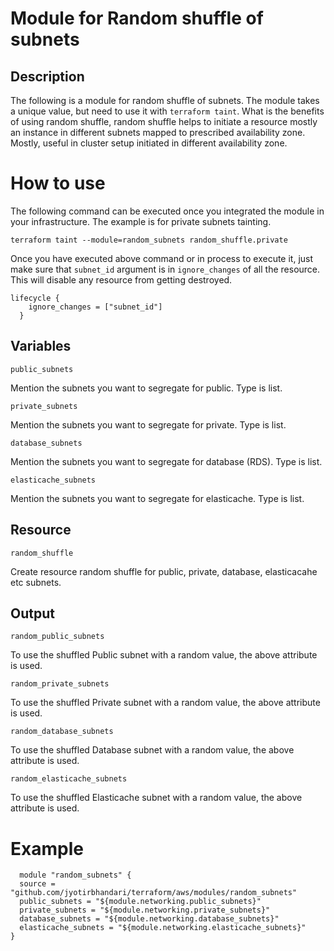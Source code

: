 # Module for Random shuffle of subnets

## Description

The following is a module for random shuffle of subnets. The module takes a unique value, but need to use it with ```terraform taint```. What is the benefits of using random shuffle, random shuffle helps to initiate a resource mostly an instance in different subnets mapped to prescribed availability zone. Mostly, useful in cluster setup initiated in different availability zone.

# How to use

The following command can be executed once you integrated the module in your infrastructure. The example is for private subnets tainting.

```terraform taint --module=random_subnets random_shuffle.private```

Once you have executed above command or in process to execute it, just make sure that ```subnet_id``` argument is in ```ignore_changes``` of all the resource. This will disable any resource from getting destroyed.

```
lifecycle {
    ignore_changes = ["subnet_id"]
  }
```

## Variables

```public_subnets```

Mention the subnets you want to segregate for public. Type is list.

```private_subnets```

Mention the subnets you want to segregate for private. Type is list.

```database_subnets```

Mention the subnets you want to segregate for database (RDS). Type is list.

```elasticache_subnets```

Mention the subnets you want to segregate for elasticache. Type is list.


## Resource 

```random_shuffle```

Create resource random shuffle for public, private, database, elasticacahe etc subnets.


## Output

```random_public_subnets```

To use the shuffled Public subnet with a random value, the above attribute is used.

```random_private_subnets```

To use the shuffled Private subnet with a random value, the above attribute is used.

```random_database_subnets```

To use the shuffled Database subnet with a random value, the above attribute is used.

```random_elasticache_subnets```

To use the shuffled Elasticache subnet with a random value, the above attribute is used.


# Example

```
  module "random_subnets" {
  source = "github.com/jyotirbhandari/terraform/aws/modules/random_subnets"
  public_subnets = "${module.networking.public_subnets}"
  private_subnets = "${module.networking.private_subnets}"
  database_subnets = "${module.networking.database_subnets}"
  elasticache_subnets = "${module.networking.elasticache_subnets}"
}
```
